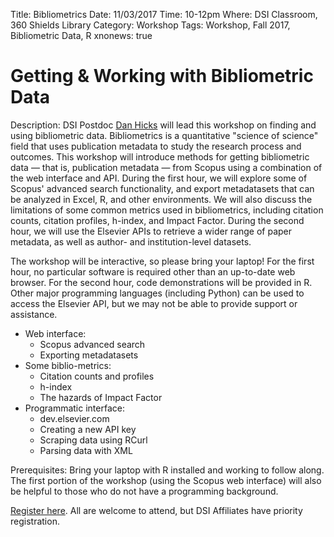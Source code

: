 Title: Bibliometrics
Date: 11/03/2017
Time: 10-12pm
Where: DSI Classroom, 360 Shields Library
Category: Workshop
Tags: Workshop, Fall 2017, Bibliometric Data, R
xnonews: true

# Getting & Working with Bibliometric Data 

Description: 
DSI Postdoc [Dan Hicks](http://dhicks.github.io/) will lead this workshop on finding and using bibliometric data. Bibliometrics is a quantitative "science of science" field that uses publication metadata to study the research process and outcomes.  This workshop will introduce methods for getting bibliometric data — that is, publication metadata — from Scopus using a combination of the web interface and API.  During the first hour, we will explore some of Scopus' advanced search functionality, and export metadatasets that can be analyzed in Excel, R, and other environments.  We will also discuss the limitations of some common metrics used in bibliometrics, including citation counts, citation profiles, h-index, and Impact Factor.  During the second hour, we will use the Elsevier APIs to retrieve a wider range of paper metadata, as well as author- and institution-level datasets.  

The workshop will be interactive, so please bring your laptop! For the first hour, no particular software is required other than an up-to-date web browser.  For the second hour, code demonstrations will be provided in R.  Other major programming languages (including Python) can be used to access the Elsevier API, but we may not be able to provide support or assistance.  

* Web interface:
	+ Scopus advanced search
	+ Exporting metadatasets
* Some biblio-metrics:
	+ Citation counts and profiles
	+ h-index
	+ The hazards of Impact Factor
* Programmatic interface:
	+ dev.elsevier.com
	+ Creating a new API key
	+ Scraping data using RCurl
	+ Parsing data with XML

Prerequisites: 
Bring your laptop with R installed and working to follow along. The first portion of the workshop (using the Scopus web interface) will also be helpful to those who do not have a programming background.

[Register here](https://www.eventbrite.com/e/dsi-workshop-november-3-getting-working-with-bibliometric-data-tickets-38741305287?aff=erelpanelorg). All are welcome to attend, but DSI Affiliates have priority registration.